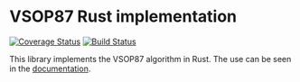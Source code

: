 # VSOP87 Rust implementation #
[![Coverage Status](https://coveralls.io/repos/Razican/vsop87-rs/badge.svg?branch=master&service=github)](https://coveralls.io/github/Razican/vsop87-rs?branch=master)
[![Build Status](https://travis-ci.org/Razican/vsop87-rs.svg?branch=master)](https://travis-ci.org/Razican/vsop87-rs)

This library implements the VSOP87 algorithm in Rust. The use can be seen in the
[documentation](http://razican.github.io/vsop87-rs).
